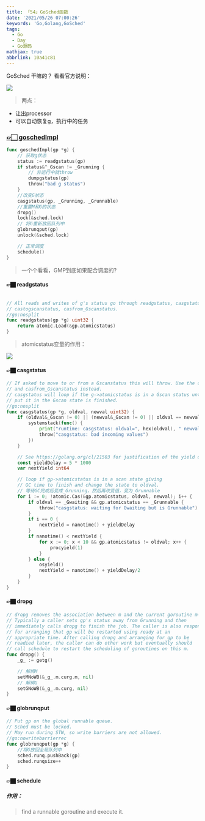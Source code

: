 ```yaml
---
title: 「54」GoSched函数
date: '2021/05/26 07:00:26'
keywords: 'Go,Golang,GoSched'
tags:
  - Go
  - Day
  - Go源码
mathjax: true
abbrlink: 10a41c81
---
```



GoSched 干嘛的？ 看看官方说明：


![](https://raw.githubusercontent.com/crab21/Images/master/clipboard_20210526_051405.png)

>两点：
* 让出processor
* 可以自动恢复g，执行中的任务

<!--more-->

### [👉🏻 goschedImpl](https://github.com/golang/go/blob/release-branch.go1.14/src/runtime/proc.go#L2746)

```go
func goschedImpl(gp *g) {
    // 获取g状态
	status := readgstatus(gp)
	if status&^_Gscan != _Grunning {
        // 非运行中就throw
		dumpgstatus(gp)
		throw("bad g status")
	}
    //改变G状态
	casgstatus(gp, _Grunning, _Grunnable)
    //重置M和G的状态
	dropg()
	lock(&sched.lock)
    // 将G重新放回队列中
	globrunqput(gp)
	unlock(&sched.lock)

    // 正常调度
	schedule()
}
```

>一个个看看，GMP到底如果配合调度的?

#### 👉🏿 readgstatus

```go

// All reads and writes of g's status go through readgstatus, casgstatus
// castogscanstatus, casfrom_Gscanstatus.
//go:nosplit
func readgstatus(gp *g) uint32 {
	return atomic.Load(&gp.atomicstatus)
}
```

>atomicstatus变量的作用：

![](https://raw.githubusercontent.com/crab21/Images/master/clipboard_20210526_052742.png)

#### 👉🏿 casgstatus

```go
// If asked to move to or from a Gscanstatus this will throw. Use the castogscanstatus
// and casfrom_Gscanstatus instead.
// casgstatus will loop if the g->atomicstatus is in a Gscan status until the routine that
// put it in the Gscan state is finished.
//go:nosplit
func casgstatus(gp *g, oldval, newval uint32) {
	if (oldval&_Gscan != 0) || (newval&_Gscan != 0) || oldval == newval {
		systemstack(func() {
			print("runtime: casgstatus: oldval=", hex(oldval), " newval=", hex(newval), "\n")
			throw("casgstatus: bad incoming values")
		})
	}

	// See https://golang.org/cl/21503 for justification of the yield delay.
	const yieldDelay = 5 * 1000
	var nextYield int64

	// loop if gp->atomicstatus is in a scan state giving
	// GC time to finish and change the state to oldval.
	// 等待GC完成后变成_Grunning，然后再改变值，变为_Grunnable
	for i := 0; !atomic.Cas(&gp.atomicstatus, oldval, newval); i++ {
		if oldval == _Gwaiting && gp.atomicstatus == _Grunnable {
			throw("casgstatus: waiting for Gwaiting but is Grunnable")
		}
		if i == 0 {
			nextYield = nanotime() + yieldDelay
		}
		if nanotime() < nextYield {
			for x := 0; x < 10 && gp.atomicstatus != oldval; x++ {
				procyield(1)
			}
		} else {
			osyield()
			nextYield = nanotime() + yieldDelay/2
		}
	}
}
```

#### 👉🏿 dropg

```go
// dropg removes the association between m and the current goroutine m->curg (gp for short).
// Typically a caller sets gp's status away from Grunning and then
// immediately calls dropg to finish the job. The caller is also responsible
// for arranging that gp will be restarted using ready at an
// appropriate time. After calling dropg and arranging for gp to be
// readied later, the caller can do other work but eventually should
// call schedule to restart the scheduling of goroutines on this m.
func dropg() {
	_g_ := getg()

	// 解绑M
	setMNoWB(&_g_.m.curg.m, nil)
	// 解绑G
	setGNoWB(&_g_.m.curg, nil)
}
```

#### 👉🏿 globrunqput

```go
// Put gp on the global runnable queue.
// Sched must be locked.
// May run during STW, so write barriers are not allowed.
//go:nowritebarrierrec
func globrunqput(gp *g) {
	//将G放回全局队列中
	sched.runq.pushBack(gp)
	sched.runqsize++
}

```

#### 👉🏿 schedule

##### 作用：

>find a runnable goroutine and execute it.
